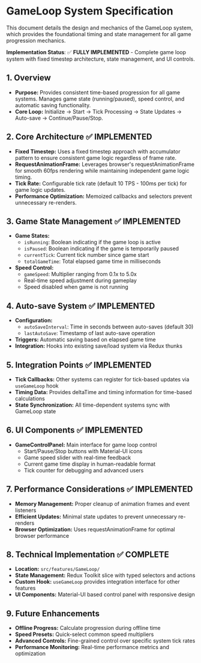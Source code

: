# GameLoop System Specification

This document details the design and mechanics of the GameLoop system, which provides the foundational timing and state management for all game progression mechanics.

**Implementation Status**: ✅ **FULLY IMPLEMENTED** - Complete game loop system with fixed timestep architecture, state management, and UI controls.

## 1. Overview

*   **Purpose:** Provides consistent time-based progression for all game systems. Manages game state (running/paused), speed control, and automatic saving functionality.
*   **Core Loop:** Initialize -> Start -> Tick Processing -> State Updates -> Auto-save -> Continue/Pause/Stop.

## 2. Core Architecture ✅ IMPLEMENTED

*   **Fixed Timestep:** Uses a fixed timestep approach with accumulator pattern to ensure consistent game logic regardless of frame rate.
*   **RequestAnimationFrame:** Leverages browser's requestAnimationFrame for smooth 60fps rendering while maintaining independent game logic timing.
*   **Tick Rate:** Configurable tick rate (default 10 TPS - 100ms per tick) for game logic updates.
*   **Performance Optimization:** Memoized callbacks and selectors prevent unnecessary re-renders.

## 3. Game State Management ✅ IMPLEMENTED

*   **Game States:**
    *   `isRunning`: Boolean indicating if the game loop is active
    *   `isPaused`: Boolean indicating if the game is temporarily paused
    *   `currentTick`: Current tick number since game start
    *   `totalGameTime`: Total elapsed game time in milliseconds
*   **Speed Control:**
    *   `gameSpeed`: Multiplier ranging from 0.1x to 5.0x
    *   Real-time speed adjustment during gameplay
    *   Speed disabled when game is not running

## 4. Auto-save System ✅ IMPLEMENTED

*   **Configuration:**
    *   `autoSaveInterval`: Time in seconds between auto-saves (default 30)
    *   `lastAutoSave`: Timestamp of last auto-save operation
*   **Triggers:** Automatic saving based on elapsed game time
*   **Integration:** Hooks into existing save/load system via Redux thunks

## 5. Integration Points ✅ IMPLEMENTED

*   **Tick Callbacks:** Other systems can register for tick-based updates via `useGameLoop` hook
*   **Timing Data:** Provides deltaTime and timing information for time-based calculations
*   **State Synchronization:** All time-dependent systems sync with GameLoop state

## 6. UI Components ✅ IMPLEMENTED

*   **GameControlPanel:** Main interface for game loop control
    *   Start/Pause/Stop buttons with Material-UI icons
    *   Game speed slider with real-time feedback
    *   Current game time display in human-readable format
    *   Tick counter for debugging and advanced users

## 7. Performance Considerations ✅ IMPLEMENTED

*   **Memory Management:** Proper cleanup of animation frames and event listeners
*   **Efficient Updates:** Minimal state updates to prevent unnecessary re-renders
*   **Browser Optimization:** Uses requestAnimationFrame for optimal browser performance

## 8. Technical Implementation ✅ COMPLETE

*   **Location:** `src/features/GameLoop/`
*   **State Management:** Redux Toolkit slice with typed selectors and actions
*   **Custom Hook:** `useGameLoop` provides integration interface for other features
*   **UI Components:** Material-UI based control panel with responsive design

## 9. Future Enhancements

*   **Offline Progress:** Calculate progression during offline time
*   **Speed Presets:** Quick-select common speed multipliers
*   **Advanced Controls:** Fine-grained control over specific system tick rates
*   **Performance Monitoring:** Real-time performance metrics and optimization
